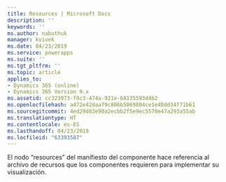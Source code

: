 ```yaml
---
title: Resources | Microsoft Docs
description: ''
keywords: ''
ms.author: nabuthuk
manager: kvivek
ms.date: 04/23/2019
ms.service: powerapps
ms.suite: ''
ms.tgt_pltfrm: ''
ms.topic: article
applies_to:
- Dynamics 365 (online)
- Dynamics 365 Version 9.x
ms.assetid: cc323973-f0c3-474a-921e-68135593d4b2
ms.openlocfilehash: a472e42daa79c806b5069804ce1e48dd34f71b61
ms.sourcegitcommit: 4ed29d83e90a2ecbb2f5e9ec5578e47a293a55ab
ms.translationtype: HT
ms.contentlocale: es-ES
ms.lasthandoff: 04/23/2019
ms.locfileid: "63393587"
---
```

El nodo “resources” del manifiesto del componente hace referencia al archivo de recursos que los componentes requieren para implementar su visualización.

